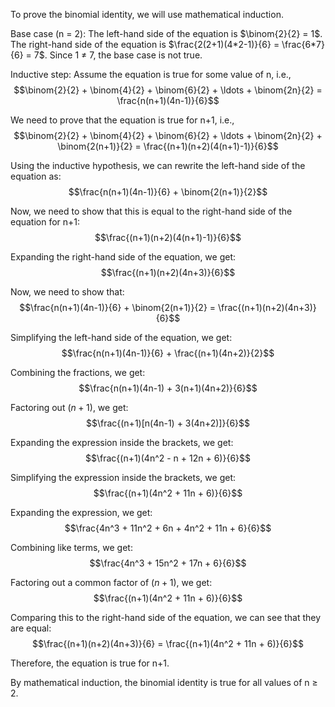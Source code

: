 To prove the binomial identity, we will use mathematical induction.

Base case (n = 2):
The left-hand side of the equation is $\binom{2}{2} = 1$.
The right-hand side of the equation is $\frac{2(2+1)(4*2-1)}{6} = \frac{6*7}{6} = 7$.
Since 1 ≠ 7, the base case is not true.

Inductive step:
Assume the equation is true for some value of n, i.e.,
$$\binom{2}{2} + \binom{4}{2} + \binom{6}{2} + \ldots + \binom{2n}{2} = \frac{n(n+1)(4n-1)}{6}$$

We need to prove that the equation is true for n+1, i.e.,
$$\binom{2}{2} + \binom{4}{2} + \binom{6}{2} + \ldots + \binom{2n}{2} + \binom{2(n+1)}{2} = \frac{(n+1)(n+2)(4(n+1)-1)}{6}$$

Using the inductive hypothesis, we can rewrite the left-hand side of the equation as:
$$\frac{n(n+1)(4n-1)}{6} + \binom{2(n+1)}{2}$$

Now, we need to show that this is equal to the right-hand side of the equation for n+1:
$$\frac{(n+1)(n+2)(4(n+1)-1)}{6}$$

Expanding the right-hand side of the equation, we get:
$$\frac{(n+1)(n+2)(4n+3)}{6}$$

Now, we need to show that:
$$\frac{n(n+1)(4n-1)}{6} + \binom{2(n+1)}{2} = \frac{(n+1)(n+2)(4n+3)}{6}$$

Simplifying the left-hand side of the equation, we get:
$$\frac{n(n+1)(4n-1)}{6} + \frac{(n+1)(4n+2)}{2}$$

Combining the fractions, we get:
$$\frac{n(n+1)(4n-1) + 3(n+1)(4n+2)}{6}$$

Factoring out $(n+1)$, we get:
$$\frac{(n+1)[n(4n-1) + 3(4n+2)]}{6}$$

Expanding the expression inside the brackets, we get:
$$\frac{(n+1)(4n^2 - n + 12n + 6)}{6}$$

Simplifying the expression inside the brackets, we get:
$$\frac{(n+1)(4n^2 + 11n + 6)}{6}$$

Expanding the expression, we get:
$$\frac{4n^3 + 11n^2 + 6n + 4n^2 + 11n + 6}{6}$$

Combining like terms, we get:
$$\frac{4n^3 + 15n^2 + 17n + 6}{6}$$

Factoring out a common factor of $(n+1)$, we get:
$$\frac{(n+1)(4n^2 + 11n + 6)}{6}$$

Comparing this to the right-hand side of the equation, we can see that they are equal:
$$\frac{(n+1)(n+2)(4n+3)}{6} = \frac{(n+1)(4n^2 + 11n + 6)}{6}$$

Therefore, the equation is true for n+1.

By mathematical induction, the binomial identity is true for all values of n ≥ 2.